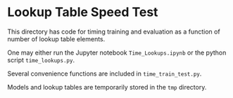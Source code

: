 # Lookup Table Speed Test

This directory has code for timing training and evaluation as a function of number
of lookup table elements. 

One may either run the Jupyter notebook `Time_Lookups.ipynb` or the python script `time_lookups.py`.

Several convenience functions are included in `time_train_test.py`.

Models and lookup tables are temporarily stored in the `tmp` directory.
